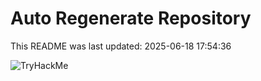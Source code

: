 # Auto Regenerate Repository

This README was last updated: 2025-06-18 17:54:36

 ![TryHackMe](https://tryhackme.com/badge/533634)